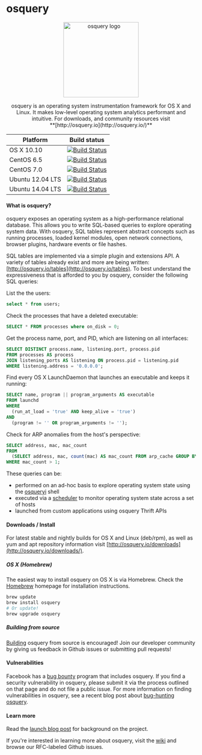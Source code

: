 osquery
======

<p align="center">
<img align="center" src="http://osquery.io/assets/logo-dark.png" alt="osquery logo" width="200"/>

<p align="center">
osquery is an operating system instrumentation framework for OS X and Linux. It makes low-level operating system analytics performant and intuitive. For downloads, and community resources visit<br/> **[http://osquery.io](http://osquery.io/)**

| Platform | Build status |
|---------|-------------|
OS X 10.10      | [![Build Status](http://jenkins.osquery.io/job/osqueryMasterBuildOSX/badge/icon)](http://jenkins.osquery.io/job/osqueryMasterBuildOSX/)
CentOS 6.5      | [![Build Status](http://jenkins.osquery.io/job/osqueryMasterBuildCentOS6/badge/icon)](http://jenkins.osquery.io/job/osqueryMasterBuildCentOS6/)
CentOS 7.0      | [![Build Status](http://jenkins.osquery.io/job/osqueryMasterBuildCentOS7/badge/icon)](http://jenkins.osquery.io/job/osqueryMasterBuildCentOS7/)
Ubuntu 12.04 LTS | [![Build Status](http://jenkins.osquery.io/job/osqueryMasterBuildUbuntu12/badge/icon)](http://jenkins.osquery.io/job/osqueryMasterBuildUbuntu12/)
Ubuntu 14.04 LTS | [![Build Status](http://jenkins.osquery.io/job/osqueryMasterBuildUbuntu14/badge/icon)](http://jenkins.osquery.io/job/osqueryMasterBuildUbuntu14/)

#### What is osquery?

osquery exposes an operating system as a high-performance relational database. This allows you to write SQL-based queries to explore operating system data. With osquery, SQL tables represent abstract concepts such as running processes, loaded kernel modules, open network connections, browser plugins, hardware events or file hashes.

SQL tables are implemented via a simple plugin and extensions API. A variety of tables already exist and more are being written: [http://osquery.io/tables](http://osquery.io/tables). To best understand the expressiveness that is afforded to you by osquery, consider the following SQL queries:

List the the users:
```sql
select * from users;
```

Check the processes that have a deleted executable:
```sql
SELECT * FROM processes where on_disk = 0;
```

Get the process name, port, and PID, which are listening on all interfaces:
```sql
SELECT DISTINCT process.name, listening.port, process.pid
FROM processes AS process
JOIN listening_ports AS listening ON process.pid = listening.pid
WHERE listening.address = '0.0.0.0';
```

Find every OS X LaunchDaemon that launches an executable and keeps it running:
```sql
SELECT name, program || program_arguments AS executable
FROM launchd
WHERE
  (run_at_load = 'true' AND keep_alive = 'true')
AND
  (program != '' OR program_arguments != '');
```

Check for ARP anomalies from the host's perspective:
```sql
SELECT address, mac, mac_count 
FROM
  (SELECT address, mac, count(mac) AS mac_count FROM arp_cache GROUP BY mac) 
WHERE mac_count > 1;
``` 

These queries can be:
* performed on an ad-hoc basis to explore operating system state using the [osqueryi](https://github.com/facebook/osquery/wiki/using-osqueryi) shell
* executed via a [scheduler](https://github.com/facebook/osquery/wiki/using-osqueryd) to monitor operating system state across a set of hosts
* launched from custom applications using osquery Thrift APIs

#### Downloads / Install

For latest stable and nightly builds for OS X and Linux (deb/rpm), as well as yum and apt repository information visit [http://osquery.io/downloads](http://osquery.io/downloads/).

##### OS X (Homebrew)

The easiest way to install osquery on OS X is via Homebrew. Check the [Homebrew](http://brew.sh/) homepage for installation instructions.

```bash
brew update
brew install osquery
# Or update!
brew upgrade osquery
```

##### Building from source

[Building](https://github.com/facebook/osquery/wiki/building-the-code) osquery from source is encouraged! Join our developer community by giving us feedback in Github issues or submitting pull requests!

#### Vulnerabilities

Facebook has a [bug bounty](https://www.facebook.com/whitehat/) program that includes osquery. If you find a security vulnerability in osquery, please submit it via the process outlined on that page and do not file a public issue. For more information on finding vulnerabilities in osquery, see a recent blog post about [bug-hunting osquery](https://www.facebook.com/notes/facebook-bug-bounty/bug-hunting-osquery/954850014529225).

#### Learn more

Read the [launch blog post](https://code.facebook.com/posts/844436395567983/introducing-osquery/) for background on the project.

If you're interested in learning more about osquery, visit the [wiki](https://github.com/facebook/osquery/wiki) and browse our RFC-labeled Github issues.
